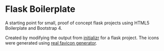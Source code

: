 Flask Boilerplate
====

A starting point for small, proof of concept flask projects using HTML5 Boilerplate and Bootstrap 4.

Created by modifying the output from [initializr](http://www.initializr.com/) for a flask project.
The icons were generated using [real favicon generator](http://realfavicongenerator.net/).